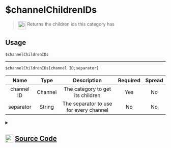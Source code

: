 # $channelChildrenIDs
> <img align="top" src="https://upload.wikimedia.org/wikipedia/commons/thumb/e/e4/Infobox_info_icon.svg/160px-Infobox_info_icon.svg.png?20150409153300" alt="image" width="25" height="auto"> Returns the children ids this category has
## Usage
```
$channelChildrenIDs
```
---
```
$channelChildrenIDs[channel ID;separator]
```
| Name | Type | Description | Required | Spread
| :---: | :---: | :---: | :---: | :---: |
channel ID | Channel | The category to get its children | Yes | No
separator | String | The separator to use for every channel | No | No
<details>
<summary>
    
## <img align="top" src="https://cdn4.iconfinder.com/data/icons/iconsimple-logotypes/512/github-512.png" alt="image" width="25" height="auto">  [Source Code](https://github.com/tryforge/ForgeScript-V2/blob/main/src/native/channelChildrenIDs.ts)
    
</summary>
    
```ts
import { BaseChannel, CategoryChannel, ChannelType } from "discord.js"
import { ArgType, NativeFunction, Return } from "../structures"

export default new NativeFunction({
    name: "$channelChildrenIDs",
    version: "1.0.3",
    description: "Returns the children ids this category has",
    brackets: false,
    unwrap: true,
    args: [
        {
            name: "channel ID",
            description: "The category to get its children",
            rest: false,
            type: ArgType.Channel,
            required: true,
            check: (i: BaseChannel) => i.type === ChannelType.GuildCategory,
        },
        {
            name: "separator",
            description: "The separator to use for every channel",
            rest: false,
            type: ArgType.String,
        },
    ],
    execute(ctx, [channel, sep]) {
        return Return.success(
            ((channel ?? ctx.channel) as CategoryChannel)?.children?.cache.map((x) => x.id).join(sep || ", ")
        )
    },
})

```
    
</details>